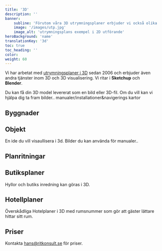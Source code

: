 ```yaml
---
title: '3D'
description: ''
banner:
    subline: 'Förutom våra 3D utrymningsplaner erbjuder vi också olika typer av 3D visualliseringar, från byggnader, butiksplaner till installations exempel av produkter.'
    image: '/images/utp.jpg'
    image_alt: 'utrymningsplans exempel i 2D utförande'
heroBackground: 'name'
translationKey: '3d'
toc: true
toc_heading: ''
color: 
weight: 60
---
```


Vi har arbetat med [utrymningsplaner i 3D](/produkter/utrymningsplan) sedan 2006 och erbjuder även andra tjänster inom 3D och 3D visualisering. Vi ritar i **Sketchup** och **Blender**. 

Du kan få din 3D model levererat som en bild eller 3D-fil. 
Om du vill kan vi hjälpa dig ta fram bilder.. manualer/installationer&navigerings kartor

## Byggnader

## Objekt

En ide du vill visaullisera i 3d. Bilder du kan använda för manualer..

## Planritningar

## Butiksplaner

Hyllor och butiks inredning kan göras i 3D. 

## Hotellplaner

Överskådliga Hotelplaner i 3D med rumsnummer som gör att gäster lättare hittar sitt rum.

## Priser

Kontakta hans@ritkonsult.se för priser.
